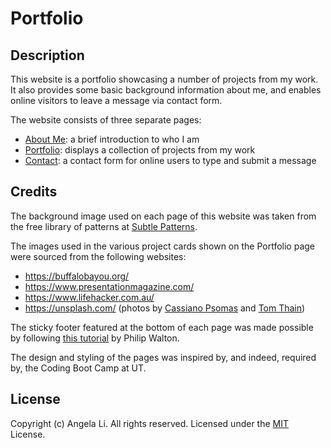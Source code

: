 # Portfolio

## Description
This website is a portfolio showcasing a number of projects from my work. It also provides some basic background information about me, and enables online visitors to leave a message via contact form.

The website consists of three separate pages:
* [About Me](https://angelagongli.github.io/portfolio/index.html): a brief introduction to who I am
* [Portfolio](https://angelagongli.github.io/portfolio/portfolio.html): displays a collection of projects from my work
* [Contact](https://angelagongli.github.io/portfolio/contact.html): a contact form for online users to type and submit a message

## Credits
The background image used on each page of this website was taken from the free library of patterns at [Subtle Patterns](https://subtlepatterns.com/).

The images used in the various project cards shown on the Portfolio page were sourced from the following websites:
* https://buffalobayou.org/
* https://www.presentationmagazine.com/
* https://www.lifehacker.com.au/
* https://unsplash.com/ (photos by [Cassiano Psomas](https://unsplash.com/@psomas?utm_source=unsplash&utm_medium=referral&utm_content=creditCopyText) and [Tom Thain](https://unsplash.com/@tthfilms?utm_source=unsplash&utm_medium=referral&utm_content=creditCopyText))

The sticky footer featured at the bottom of each page was made possible by following [this tutorial](https://philipwalton.github.io/solved-by-flexbox/demos/sticky-footer/) by Philip Walton.

The design and styling of the pages was inspired by, and indeed, required by, the Coding Boot Camp at UT.

## License
Copyright (c) Angela Li. All rights reserved.
Licensed under the [MIT](LICENSE.txt) License.
